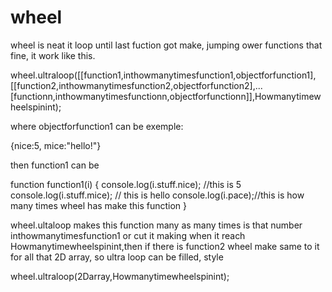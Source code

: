 # wheel
wheel is neat it loop until last fuction got make, jumping ower functions that fine, it work like this.


wheel.ultraloop([[function1,inthowmanytimesfunction1,objectforfunction1],[[function2,inthowmanytimesfunction2,objectforfunction2],...       [functionn,inthowmanytimesfunctionn,objectforfunctionn]],Howmanytimewheelspinint);

where objectforfunction1 can be exemple:

  {nice:5, mice:"hello!"}

then function1 can be

  function function1(i)
  {
  console.log(i.stuff.nice); //this is 5
  console.log(i.stuff.mice); // this is hello
  console.log(i.pace);//this is how many times wheel has make this function
  }
  
wheel.ultaloop makes this function many as many times is that number inthowmanytimesfunction1 or cut it making when it reach        Howmanytimewheelspinint,then if there is function2 wheel make same to it for all that 2D array, so ultra loop can be filled, style
  
  wheel.ultraloop(2Darray,Howmanytimewheelspinint);
